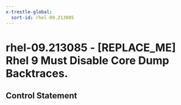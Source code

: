 ```yaml
---
x-trestle-global:
  sort-id: rhel-09.213085
---
```


# rhel-09.213085 - \[REPLACE_ME\] Rhel 9 Must Disable Core Dump Backtraces.

## Control Statement
